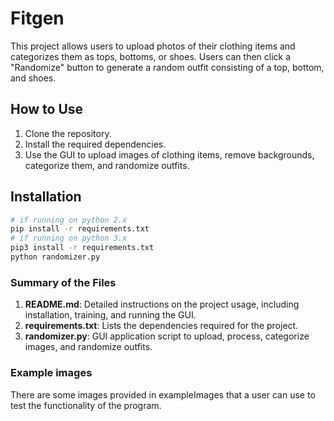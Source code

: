 # Fitgen

This project allows users to upload photos of their clothing items and categorizes them as tops, bottoms, or shoes. Users can then click a "Randomize" button to generate a random outfit consisting of a top, bottom, and shoes.

## How to Use

1. Clone the repository.
2. Install the required dependencies.
3. Use the GUI to upload images of clothing items, remove backgrounds, categorize them, and randomize outfits.

## Installation

```bash
# if running on python 2.x
pip install -r requirements.txt
# if running on python 3.x
pip3 install -r requirements.txt
python randomizer.py
```

### Summary of the Files

1. **README.md**: Detailed instructions on the project usage, including installation, training, and running the GUI.
2. **requirements.txt**: Lists the dependencies required for the project.
3. **randomizer.py**: GUI application script to upload, process, categorize images, and randomize outfits.

### Example images

There are some images provided in exampleImages that a user can use to test the functionality of the program.
